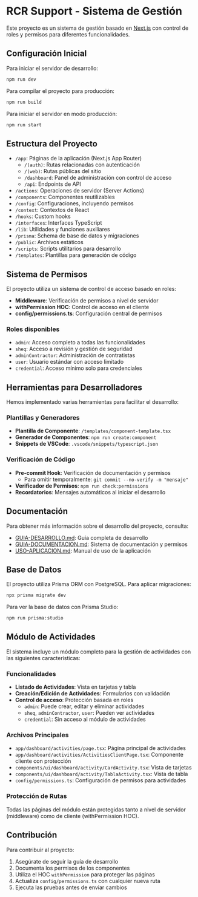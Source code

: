 # RCR Support - Sistema de Gestión

Este proyecto es un sistema de gestión basado en [Next.js](https://nextjs.org/) con control de roles y permisos para diferentes funcionalidades.

## Configuración Inicial

Para iniciar el servidor de desarrollo:

```bash
npm run dev
```

Para compilar el proyecto para producción:

```bash
npm run build
```

Para iniciar el servidor en modo producción:

```bash
npm run start
```

## Estructura del Proyecto

- `/app`: Páginas de la aplicación (Next.js App Router)
  - `/(auth)`: Rutas relacionadas con autenticación
  - `/(web)`: Rutas públicas del sitio
  - `/dashboard`: Panel de administración con control de acceso
  - `/api`: Endpoints de API
- `/actions`: Operaciones de servidor (Server Actions)
- `/components`: Componentes reutilizables
- `/config`: Configuraciones, incluyendo permisos
- `/context`: Contextos de React
- `/hooks`: Custom hooks
- `/interfaces`: Interfaces TypeScript
- `/lib`: Utilidades y funciones auxiliares
- `/prisma`: Schema de base de datos y migraciones
- `/public`: Archivos estáticos
- `/scripts`: Scripts utilitarios para desarrollo
- `/templates`: Plantillas para generación de código

## Sistema de Permisos

El proyecto utiliza un sistema de control de acceso basado en roles:

- **Middleware**: Verificación de permisos a nivel de servidor
- **withPermission HOC**: Control de acceso en el cliente
- **config/permissions.ts**: Configuración central de permisos

### Roles disponibles

- `admin`: Acceso completo a todas las funcionalidades
- `sheq`: Acceso a revisión y gestión de seguridad
- `adminContractor`: Administración de contratistas
- `user`: Usuario estándar con acceso limitado
- `credential`: Acceso mínimo solo para credenciales

## Herramientas para Desarrolladores

Hemos implementado varias herramientas para facilitar el desarrollo:

### Plantillas y Generadores

- **Plantilla de Componente**: `/templates/component-template.tsx`
- **Generador de Componentes**: `npm run create:component`
- **Snippets de VSCode**: `.vscode/snippets/typescript.json`

### Verificación de Código

- **Pre-commit Hook**: Verificación de documentación y permisos
  - Para omitir temporalmente: `git commit --no-verify -m "mensaje"`
- **Verificador de Permisos**: `npm run check:permissions`
- **Recordatorios**: Mensajes automáticos al iniciar el desarrollo

## Documentación

Para obtener más información sobre el desarrollo del proyecto, consulta:

- [GUIA-DESARROLLO.md](./GUIA-DESARROLLO.md): Guía completa de desarrollo
- [GUIA-DOCUMENTACION.md](./GUIA-DOCUMENTACION.md): Sistema de documentación y permisos
- [USO-APLICACION.md](./USO-APLICACION.md): Manual de uso de la aplicación

## Base de Datos

El proyecto utiliza Prisma ORM con PostgreSQL. Para aplicar migraciones:

```bash
npx prisma migrate dev
```

Para ver la base de datos con Prisma Studio:

```bash
npm run prisma:studio
```

## Módulo de Actividades

El sistema incluye un módulo completo para la gestión de actividades con las siguientes características:

### Funcionalidades

- **Listado de Actividades**: Vista en tarjetas y tabla
- **Creación/Edición de Actividades**: Formularios con validación
- **Control de acceso**: Protección basada en roles
  - `admin`: Puede crear, editar y eliminar actividades
  - `sheq`, `adminContractor`, `user`: Pueden ver actividades
  - `credential`: Sin acceso al módulo de actividades

### Archivos Principales

- `app/dashboard/activities/page.tsx`: Página principal de actividades
- `app/dashboard/activities/ActivitiesClientPage.tsx`: Componente cliente con protección
- `components/ui/dashboard/activity/CardActivity.tsx`: Vista de tarjetas
- `components/ui/dashboard/activity/TablaActivity.tsx`: Vista de tabla
- `config/permissions.ts`: Configuración de permisos para actividades

### Protección de Rutas

Todas las páginas del módulo están protegidas tanto a nivel de servidor (middleware) como de cliente (withPermission HOC).

## Contribución

Para contribuir al proyecto:

1. Asegúrate de seguir la guía de desarrollo
2. Documenta los permisos de los componentes
3. Utiliza el HOC `withPermission` para proteger las páginas
4. Actualiza `config/permissions.ts` con cualquier nueva ruta
5. Ejecuta las pruebas antes de enviar cambios
